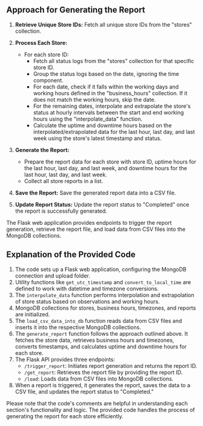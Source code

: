 ## Approach for Generating the Report

1. **Retrieve Unique Store IDs:** Fetch all unique store IDs from the "stores" collection.

2. **Process Each Store:**
   - For each store ID:
     - Fetch all status logs from the "stores" collection for that specific store ID.
     - Group the status logs based on the date, ignoring the time component.
     - For each date, check if it falls within the working days and working hours defined in the "business_hours" collection. If it does not match the working hours, skip the date.
     - For the remaining dates, interpolate and extrapolate the store's status at hourly intervals between the start and end working hours using the "interpolate_data" function.
     - Calculate the uptime and downtime hours based on the interpolated/extrapolated data for the last hour, last day, and last week using the store's latest timestamp and status.

3. **Generate the Report:**
   - Prepare the report data for each store with store ID, uptime hours for the last hour, last day, and last week, and downtime hours for the last hour, last day, and last week.
   - Collect all store reports in a list.

4. **Save the Report:** Save the generated report data into a CSV file.

5. **Update Report Status:** Update the report status to "Completed" once the report is successfully generated.

The Flask web application provides endpoints to trigger the report generation, retrieve the report file, and load data from CSV files into the MongoDB collections.

## Explanation of the Provided Code

1. The code sets up a Flask web application, configuring the MongoDB connection and upload folder.
2. Utility functions like `get_utc_timestamp` and `convert_to_local_time` are defined to work with datetime and timezone conversions.
3. The `interpolate_data` function performs interpolation and extrapolation of store status based on observations and working hours.
4. MongoDB collections for stores, business hours, timezones, and reports are initialized.
5. The `load_csv_data_into_db` function reads data from CSV files and inserts it into the respective MongoDB collections.
6. The `generate_report` function follows the approach outlined above. It fetches the store data, retrieves business hours and timezones, converts timestamps, and calculates uptime and downtime hours for each store.
7. The Flask API provides three endpoints:
   - `/trigger_report`: Initiates report generation and returns the report ID.
   - `/get_report`: Retrieves the report file by providing the report ID.
   - `/load`: Loads data from CSV files into MongoDB collections.
8. When a report is triggered, it generates the report, saves the data to a CSV file, and updates the report status to "Completed."

Please note that the code's comments are helpful in understanding each section's functionality and logic. The provided code handles the process of generating the report for each store efficiently.
